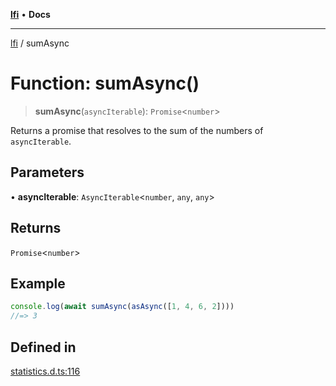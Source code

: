 [**lfi**](../readme.md) • **Docs**

***

[lfi](../globals.md) / sumAsync

# Function: sumAsync()

> **sumAsync**(`asyncIterable`): `Promise`\<`number`\>

Returns a promise that resolves to the sum of the numbers of `asyncIterable`.

## Parameters

• **asyncIterable**: `AsyncIterable`\<`number`, `any`, `any`\>

## Returns

`Promise`\<`number`\>

## Example

```js
console.log(await sumAsync(asAsync([1, 4, 6, 2])))
//=> 3
```

## Defined in

[statistics.d.ts:116](https://github.com/TomerAberbach/lfi/blob/95b3b82a9fc32cec65089cf86d003d7620dc44fc/src/operations/statistics.d.ts#L116)
